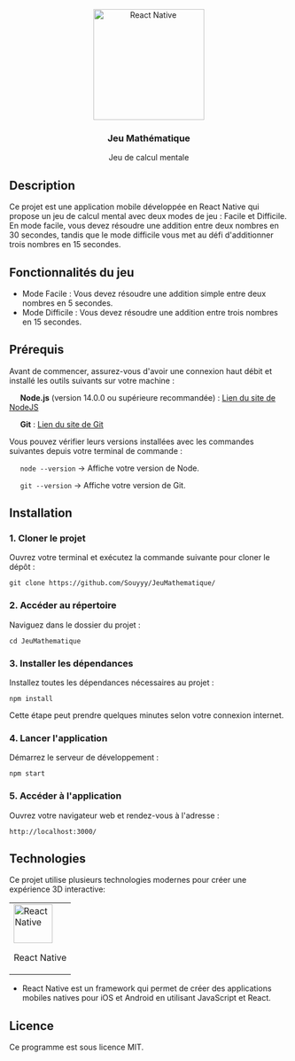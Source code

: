 <div align="center">
  <img align="center" width="200" src="https://upload.wikimedia.org/wikipedia/commons/thumb/a/a7/React-icon.svg/220px-React-icon.svg.png" alt="React Native"/>
</div>

<h3 align="center">Jeu Mathématique</h3>
<p align="center">Jeu de calcul mentale</p>

## Description

Ce projet est une application mobile développée en React Native qui propose un jeu de calcul mental avec deux modes de jeu : Facile et Difficile. En mode facile, vous devez résoudre une addition entre deux nombres en 30 secondes, tandis que le mode difficile vous met au défi d'additionner trois nombres en 15 secondes. 

## Fonctionnalités du jeu
- Mode Facile : Vous devez résoudre une addition simple entre deux nombres en 5 secondes.
- Mode Difficile : Vous devez résoudre une addition entre trois nombres en 15 secondes.
  
## Prérequis
Avant de commencer, assurez-vous d'avoir une connexion haut débit et installé les outils suivants sur votre machine :

&nbsp;&nbsp;&nbsp;&nbsp;&nbsp;**Node.js** (version 14.0.0 ou supérieure recommandée) : [Lien du site de NodeJS](https://nodejs.org/en)

&nbsp;&nbsp;&nbsp;&nbsp;&nbsp;**Git** : [Lien du site de Git](https://git-scm.com/downloads)

Vous pouvez vérifier leurs versions installées avec les commandes suivantes depuis votre terminal de commande :

&nbsp;&nbsp;&nbsp;&nbsp;&nbsp;`node --version` -> Affiche votre version de Node.

&nbsp;&nbsp;&nbsp;&nbsp;&nbsp;`git --version` -> Affiche votre version de Git.


## Installation

### 1. Cloner le projet
   
Ouvrez votre terminal et exécutez la commande suivante pour cloner le dépôt :

```git clone https://github.com/Souyyy/JeuMathematique/```

### 2. Accéder au répertoire
Naviguez dans le dossier du projet :

```cd JeuMathematique```

### 3. Installer les dépendances
Installez toutes les dépendances nécessaires au projet :

```npm install```

Cette étape peut prendre quelques minutes selon votre connexion internet.

### 4. Lancer l'application

Démarrez le serveur de développement :

```npm start```

### 5. Accéder à l'application

Ouvrez votre navigateur web et rendez-vous à l'adresse :

```http://localhost:3000/```

## Technologies
Ce projet utilise plusieurs technologies modernes pour créer une expérience 3D interactive:

<table align="center">
  <tbody>
    <tr>
      <td border="0">
        <img width="70" src="https://upload.wikimedia.org/wikipedia/commons/thumb/a/a7/React-icon.svg/220px-React-icon.svg.png" alt="React Native">
        <p align="center">React Native</p>
      </td>
    </tr>
  </tbody>
</table>

- React Native est un framework qui permet de créer des applications mobiles natives pour iOS et Android en utilisant JavaScript et React.

## Licence
Ce programme est sous licence MIT.
